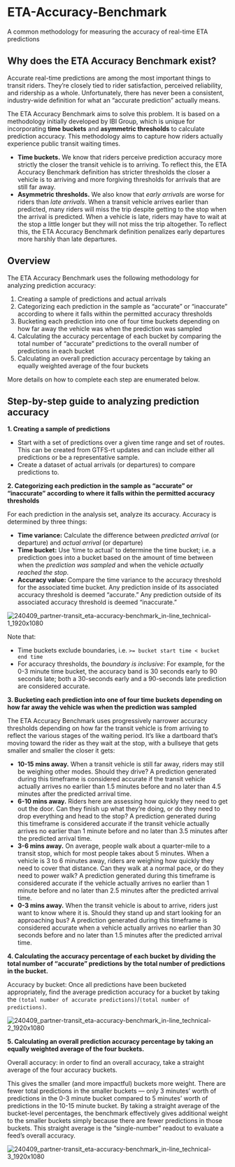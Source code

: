 # ETA-Accuracy-Benchmark
A common methodology for measuring the accuracy of real-time ETA predictions

## Why does the ETA Accuracy Benchmark exist?

Accurate real-time predictions are among the most important things to transit riders. They’re closely tied to rider satisfaction, perceived reliability, and ridership as a whole. Unfortunately, there has never been a consistent, industry-wide definition for what an “accurate prediction” actually means.

The ETA Accuracy Benchmark aims to solve this problem. It is based on a methodology initially developed by IBI Group, which is unique for incorporating **time buckets** and **asymmetric thresholds** to calculate prediction accuracy. This methodology aims to capture how riders actually experience public transit waiting times.

- **Time buckets.** We know that riders perceive prediction accuracy more strictly the closer the transit vehicle is to arriving. To reflect this, the ETA Accuracy Benchmark definition has stricter thresholds the closer a vehicle is to arriving and more forgiving thresholds for arrivals that are still far away.
- **Asymmetric thresholds.** We also know that _early arrivals_ are worse for riders than _late arrivals_. When a transit vehicle arrives earlier than predicted, many riders will miss the trip despite getting to the stop when the arrival is predicted. When a vehicle is late, riders may have to wait at the stop a little longer but they will not miss the trip altogether. To reflect this, the ETA Accuracy Benchmark definition penalizes early departures more harshly than late departures.

## Overview

The ETA Accuracy Benchmark uses the following methodology for analyzing prediction accuracy:

1. Creating a sample of predictions and actual arrivals
2. Categorizing each prediction in the sample as “accurate” or “inaccurate” according to where it falls within the permitted accuracy thresholds
3. Bucketing each prediction into one of four time buckets depending on how far away the vehicle was  when the prediction was sampled
4. Calculating the accuracy percentage of each bucket by comparing the total number of “accurate” predictions to the overall number of predictions in each bucket
5. Calculating an overall prediction accuracy percentage by taking an equally weighted average of the four buckets

More details on how to complete each step are enumerated below.

## Step-by-step guide to analyzing prediction accuracy

**1. Creating a sample of predictions**
- Start with a set of predictions over a given time range and set of routes.  This can be created from GTFS-rt updates and can include either all predictions or be a representative sample.
- Create a dataset of actual arrivals (or departures) to compare predictions to.

**2. Categorizing each prediction in the sample as “accurate” or “inaccurate” according to where it falls within the permitted accuracy thresholds**

For each prediction in the analysis set, analyze its accuracy. Accuracy is determined by three things: 
- **Time variance:** Calculate the difference between _predicted arrival_ (or departure) and _actual arrival_ (or departure)
- **Time bucket:** Use ‘time to actual’ to determine the time bucket; i.e. a prediction goes into a bucket based on the amount of time between when the _prediction was sampled_ and when the vehicle _actually reached the stop_.
- **Accuracy value:** Compare the time variance to the accuracy threshold for the associated time bucket. Any prediction inside of its associated accuracy threshold is deemed “accurate.” Any prediction outside of its associated accuracy threshold is deemed “inaccurate.”

![240409_partner-transit_eta-accuracy-benchmark_in-line_technical-1_1920x1080](https://github.com/TransitApp/ETA-Accuracy-Benchmark/assets/32456691/a1b3fb09-10fa-4e2b-adff-50632adb99fc)

Note that:
- Time buckets exclude boundaries, i.e. `>= bucket start time < bucket end time`
- For accuracy thresholds, the _boundary is inclusive_: For example, for the 0-3 minute time bucket, the accuracy band is 30 seconds early to 90 seconds late; both a 30-seconds early and a 90-seconds late prediction are considered accurate.

**3. Bucketing each prediction into one of four time buckets depending on how far away the vehicle was when the prediction was sampled**

The ETA Accuracy Benchmark uses progressively narrower accuracy thresholds depending on how far the transit vehicle is from arriving to reflect the various stages of the waiting period. It’s like a dartboard that’s moving toward the rider as they wait at the stop, with a bullseye that gets smaller and smaller the closer it gets:

- **10-15 mins away.** When a transit vehicle is still far away, riders may still be weighing other modes. Should they drive? A prediction generated during this timeframe is considered accurate if the transit vehicle actually arrives no earlier than 1.5 minutes before and no later than 4.5 minutes after the predicted arrival time.
- **6-10 mins away.** Riders here are assessing how quickly they need to get out the door. Can they finish up what they’re doing, or do they need to drop everything and head to the stop? A prediction generated during this timeframe is considered accurate if the transit vehicle actually arrives no earlier than 1 minute before and no later than 3.5 minutes after the predicted arrival time.
- **3-6 mins away.** On average, people walk about a quarter-mile to a transit stop, which for most people takes about 5 minutes. When a vehicle is 3 to 6 minutes away, riders are weighing how quickly they need to cover that distance. Can they walk at a normal pace, or do they need to power walk? A prediction generated during this timeframe is considered accurate if the vehicle actually arrives no earlier than 1 minute before and no later than 2.5 minutes after the predicted arrival time.
- **0-3 mins away.** When the transit vehicle is about to arrive, riders just want to know where it is. Should they stand up and start looking for an approaching bus? A prediction generated during this timeframe is considered accurate when a vehicle actually arrives no earlier than 30 seconds before and no later than 1.5 minutes after the predicted arrival time.

**4. Calculating the accuracy percentage of each bucket by dividing the total number of “accurate” predictions by the total number of predictions in the bucket.**

Accuracy by bucket: Once all predictions have been bucketed appropriately, find the average prediction accuracy for a bucket by taking the `(total number of accurate predictions)`/`(total number of predictions)`.

![240409_partner-transit_eta-accuracy-benchmark_in-line_technical-2_1920x1080](https://github.com/TransitApp/ETA-Accuracy-Benchmark/assets/32456691/9043bfcc-c4d0-40d7-aaae-319b18d71e11)

**5. Calculating an overall prediction accuracy percentage by taking an equally weighted average of the four buckets.**

Overall accuracy: in order to find an overall accuracy, take a straight average of the four accuracy buckets.

This gives the smaller (and more impactful) buckets more weight. There are fewer total predictions in the smaller buckets — only 3 minutes’ worth of predictions in the 0-3 minute bucket compared to 5 minutes’ worth of predictions in the 10-15 minute bucket. By taking a straight average of the bucket-level percentages, the benchmark effectively gives additional weight to the smaller buckets simply because there are fewer predictions in those buckets. This straight average is the “single-number” readout to evaluate a feed’s overall accuracy.

![240409_partner-transit_eta-accuracy-benchmark_in-line_technical-3_1920x1080](https://github.com/TransitApp/ETA-Accuracy-Benchmark/assets/32456691/ae0ddec0-7a36-41c1-9bdb-e3581328057e)
